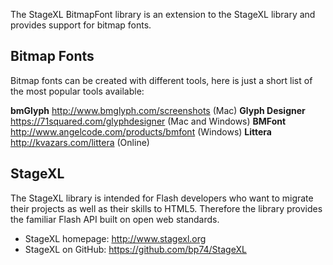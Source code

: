 The StageXL BitmapFont library is an extension to the StageXL library and 
provides support for bitmap fonts.  

## Bitmap Fonts

Bitmap fonts can be created with different tools, 
here is just a short list of the most popular tools available:

__bmGlyph__ <http://www.bmglyph.com/screenshots> (Mac)
__Glyph Designer__ <https://71squared.com/glyphdesigner> (Mac and Windows)
__BMFont__ <http://www.angelcode.com/products/bmfont> (Windows)
__Littera__ <http://kvazars.com/littera> (Online)

## StageXL

The StageXL library is intended for Flash developers who want to migrate 
their projects as well as their skills to HTML5. Therefore the library 
provides the familiar Flash API built on open web standards. 

* StageXL homepage: <http://www.stagexl.org>
* StageXL on GitHub: <https://github.com/bp74/StageXL>
